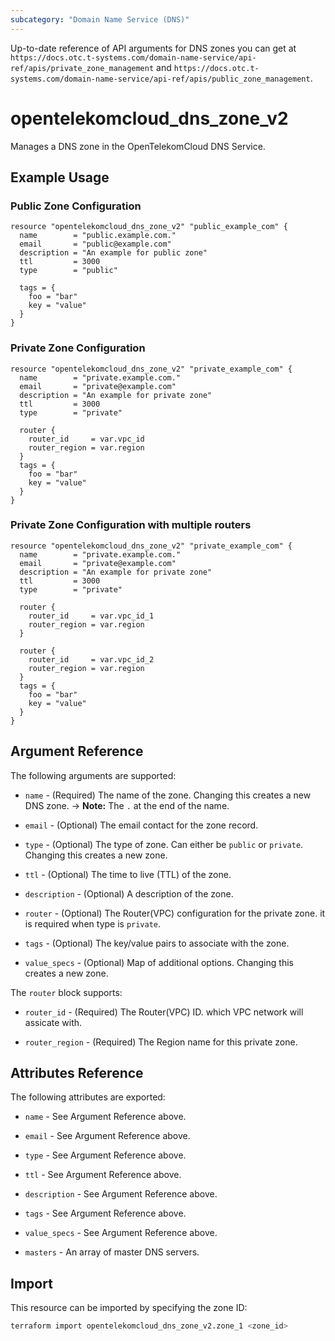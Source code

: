 ```yaml
---
subcategory: "Domain Name Service (DNS)"
---
```


Up-to-date reference of API arguments for DNS zones you can get at
`https://docs.otc.t-systems.com/domain-name-service/api-ref/apis/private_zone_management` and
`https://docs.otc.t-systems.com/domain-name-service/api-ref/apis/public_zone_management`.

# opentelekomcloud_dns_zone_v2

Manages a DNS zone in the OpenTelekomCloud DNS Service.

## Example Usage

### Public Zone Configuration

```hcl
resource "opentelekomcloud_dns_zone_v2" "public_example_com" {
  name        = "public.example.com."
  email       = "public@example.com"
  description = "An example for public zone"
  ttl         = 3000
  type        = "public"

  tags = {
    foo = "bar"
    key = "value"
  }
}
```

### Private Zone Configuration

```hcl
resource "opentelekomcloud_dns_zone_v2" "private_example_com" {
  name        = "private.example.com."
  email       = "private@example.com"
  description = "An example for private zone"
  ttl         = 3000
  type        = "private"

  router {
    router_id     = var.vpc_id
    router_region = var.region
  }
  tags = {
    foo = "bar"
    key = "value"
  }
}
```

### Private Zone Configuration with multiple routers

```hcl
resource "opentelekomcloud_dns_zone_v2" "private_example_com" {
  name        = "private.example.com."
  email       = "private@example.com"
  description = "An example for private zone"
  ttl         = 3000
  type        = "private"

  router {
    router_id     = var.vpc_id_1
    router_region = var.region
  }

  router {
    router_id     = var.vpc_id_2
    router_region = var.region
  }
  tags = {
    foo = "bar"
    key = "value"
  }
}
```

## Argument Reference

The following arguments are supported:

* `name` - (Required) The name of the zone.   Changing this creates a new DNS zone.
-> **Note:** The `.` at the end of the name.

* `email` - (Optional) The email contact for the zone record.

* `type` - (Optional) The type of zone. Can either be `public` or `private`.
  Changing this creates a new zone.

* `ttl` - (Optional) The time to live (TTL) of the zone.

* `description` - (Optional) A description of the zone.

* `router` - (Optional) The Router(VPC) configuration for the private zone.
  it is required when type is `private`.

* `tags` - (Optional) The key/value pairs to associate with the zone.

* `value_specs` - (Optional) Map of additional options. Changing this creates a new zone.

The `router` block supports:

* `router_id` - (Required) The Router(VPC) ID. which VPC network will assicate with.

* `router_region` - (Required) The Region name for this private zone.

## Attributes Reference

The following attributes are exported:

* `name` - See Argument Reference above.

* `email` - See Argument Reference above.

* `type` - See Argument Reference above.

* `ttl` - See Argument Reference above.

* `description` - See Argument Reference above.

* `tags` - See Argument Reference above.

* `value_specs` - See Argument Reference above.

* `masters` - An array of master DNS servers.

## Import

This resource can be imported by specifying the zone ID:

```sh
terraform import opentelekomcloud_dns_zone_v2.zone_1 <zone_id>
```
